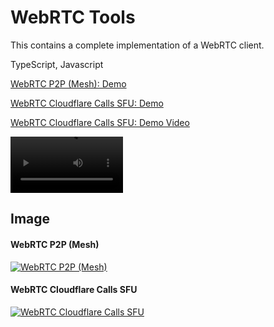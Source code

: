 # WebRTC Tools

This contains a complete implementation of a WebRTC client.

TypeScript, Javascript

<a href="https://www.dznequeo.net/awsapi/site/webrtc/" target="_blank">WebRTC P2P (Mesh): Demo</a>

<a href="https://www.dznequeo.net/awsapi/site/webrtc/cloudflare/" target="_blank">WebRTC Cloudflare Calls SFU: Demo</a>

<a href="https://nequeo-public.s3.ap-southeast-2.amazonaws.com/media/webrtc-cloudflare-calls-sfu.mkv" target="_blank">WebRTC Cloudflare Calls SFU: Demo Video</a>

<video src='https://nequeo-public.s3.ap-southeast-2.amazonaws.com/media/webrtc-cloudflare-calls-sfu.mkv' width=180></video>


## Image

#### WebRTC P2P (Mesh)

[![WebRTC P2P (Mesh)](https://nequeo-public.s3.ap-southeast-2.amazonaws.com/media/webrtc-p2p.png)](https://www.dznequeo.net/awsapi/site/webrtc/)


#### WebRTC Cloudflare Calls SFU

[![WebRTC Cloudflare Calls SFU](https://nequeo-public.s3.ap-southeast-2.amazonaws.com/media/webrtc-cloudflare-calls-sfu.png)](https://www.dznequeo.net/awsapi/site/webrtc/cloudflare/)

